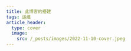 ```yaml
---
title: 此博客的搭建
tags: 运维
article_header:
  type: cover
  image:
    src: /_posts/images/2022-11-10-cover.jpeg
---
```



